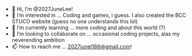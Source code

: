- 👋 Hi, I’m @2027JuneLee!
- 👀 I’m interested in ... Coding and games, i guess. I also created the BCC STUCO website (guess no one understands this lol)
- 🌱 I’m currently learning ... more coding and about this world (?)
- 💞️ I’m looking to collaborate on ... occasional coding projects, alas my neverending ambition
- 📫 How to reach me ... 2027junel186@gmail.com!

<!---
2027JuneLee/2027JuneLee is a ✨ special ✨ repository because its `README.md` (this file) appears on your GitHub profile.
You can click the Preview link to take a look at your changes.
--->
